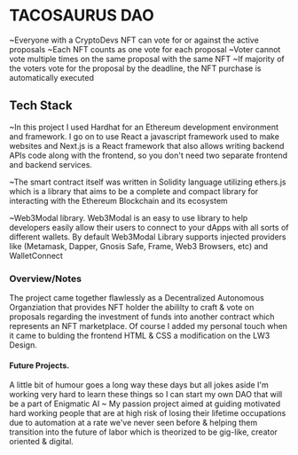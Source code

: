 # TACOSAURUS DAO
~Everyone with a CryptoDevs NFT can vote for or against the active proposals
~Each NFT counts as one vote for each proposal
~Voter cannot vote multiple times on the same proposal with the same NFT
~If majority of the voters vote for the proposal by the deadline, the NFT purchase is automatically executed


## Tech Stack
~In this project I used Hardhat for an Ethereum development environment and framework. I go on to use React a javascript framework used to make websites and Next.js is a React framework that also allows writing backend APIs code along with the frontend, so you don't need two separate frontend and backend services.

~The smart contract itself was written in Solidity language utilizing ethers.js which is a library that aims to be a complete and compact library for interacting with the Ethereum Blockchain and its ecosystem

~Web3Modal library. Web3Modal is an easy to use library to help developers easily allow their users to connect to your dApps with all sorts of different wallets. By default Web3Modal Library supports injected providers like (Metamask, Dapper, Gnosis Safe, Frame, Web3 Browsers, etc) and WalletConnect

### Overview/Notes
The project came together flawlessly as a Decentralized Autonomous Organziation that provides NFT holder the abililty to craft & vote on proposals regarding the investment of funds into another contract which represents an NFT marketplace. Of course I added my personal touch when it came to bulding the frontend HTML & CSS a modification on the LW3 Design.  

#### Future Projects. 
A little bit of humour goes a long way these days but all jokes aside I'm working very hard to learn these things so I can start my own DAO that will be a part of Enigmatic AI ~ My passion project aimed at guiding motivated hard working people that are at high risk of losing their lifetime occupations due to automation at a rate we've never seen before & helping them transition into the future of labor which is theorized to be gig-like, creator oriented & digital.  
